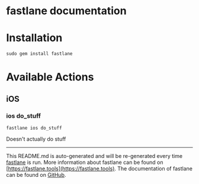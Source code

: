 fastlane documentation
================
# Installation
```
sudo gem install fastlane
```
# Available Actions
## iOS
### ios do_stuff
```
fastlane ios do_stuff
```
Doesn't actually do stuff

----

This README.md is auto-generated and will be re-generated every time [fastlane](https://fastlane.tools) is run.
More information about fastlane can be found on [https://fastlane.tools](https://fastlane.tools).
The documentation of fastlane can be found on [GitHub](https://github.com/fastlane/fastlane/tree/master/fastlane).
